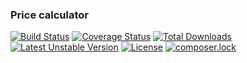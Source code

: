 ### Price calculator

[![Build Status](https://travis-ci.org/Dropelikeit/PriceCalculator.svg?branch=master)](https://travis-ci.org/Dropelikeit/PriceCalculator)
[![Coverage Status](https://coveralls.io/repos/github/Dropelikeit/PriceCalculator/badge.svg?branch=master)](https://coveralls.io/github/Dropelikeit/PriceCalculator?branch=master)
[![Total Downloads](https://poser.pugx.org/marcel-strahl/price-calculator/downloads)](https://packagist.org/packages/marcel-strahl/price-calculator)
[![Latest Unstable Version](https://poser.pugx.org/marcel-strahl/price-calculator/v/unstable)](https://packagist.org/packages/marcel-strahl/price-calculator)
[![License](https://poser.pugx.org/marcel-strahl/price-calculator/license)](https://packagist.org/packages/marcel-strahl/price-calculator)
[![composer.lock](https://poser.pugx.org/marcel-strahl/price-calculator/composerlock)](https://packagist.org/packages/marcel-strahl/price-calculator)
